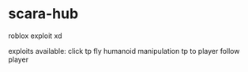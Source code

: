 # scara-hub
roblox exploit xd

exploits available:
  click tp
  fly
  humanoid manipulation
  tp to player
  follow player
